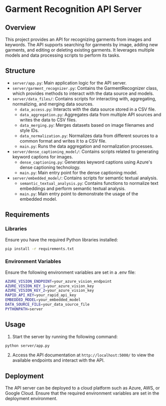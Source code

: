 # Garment Recognition API Server

## Overview
This project provides an API for recognizing garments from images and keywords. The API supports searching for garments by image, adding new garments, and editing or deleting existing garments. It leverages multiple models and data processing scripts to perform its tasks.

## Structure
- `server/app.py`: Main application logic for the API server.
- `server/garment_recognizer.py`: Contains the GarmentRecognizer class, which provides methods to interact with the data source and models.
- `server/data_files/`: Contains scripts for interacting with, aggregating, normalizing, and merging data sources.
  - `data_access.py`: Interacts with the data source stored in a CSV file.
  - `data_aggregation.py`: Aggregates data from multiple API sources and writes the data to CSV files.
  - `data_merging.py`: Merges datasets based on image filenames and style IDs.
  - `data_normalization.py`: Normalizes data from different sources to a common format and writes it to a CSV file.
  - `main.py`: Runs the data aggregation and normalization processes.
- `server/dense_captioning_model/`: Contains scripts related to generating keyword captions for images.
  - `dense_captioning.py`: Generates keyword captions using Azure's dense captioning technology.
  - `main.py`: Main entry point for the dense captioning model.
- `server/embedded_model/`: Contains scripts for semantic textual analysis.
  - `semantic_textual_analysis.py`: Contains functions to normalize text embeddings and perform semantic textual analysis.
  - `main.py`: Main entry point to demonstrate the usage of the embedded model.

## Requirements

### Libraries
Ensure you have the required Python libraries installed:
```sh
pip install -r requirements.txt
```

### Environment Variables
Ensure the following environment variables are set in a .env file:
```sh
AZURE_VISION_ENDPOINT=your_azure_vision_endpoint
AZURE_VISION_KEY_1=your_azure_vision_key
AZURE_VISION_KEY_2=your_azure_vision_key
RAPID_API_KEY=your_rapid_api_key
EMBEDDED_MODEL=your_embedded_model
DATA_SOURCE_FILE=your_data_source_file
PYTHONPATH=server
```

## Usage
1. Start the server by running the following command:
```sh
python server/app.py
```
2. Access the API documentation at `http://localhost:5000/` to view the available endpoints and interact with the API.

## Deployment
The API server can be deployed to a cloud platform such as Azure, AWS, or Google Cloud. Ensure that the required environment variables are set in the deployment environment.